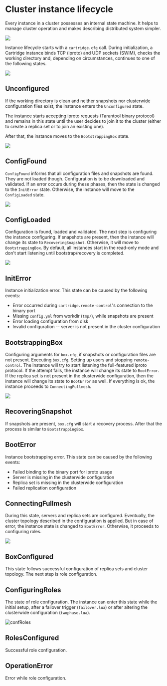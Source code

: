 # Cluster instance lifecycle

Every instance in a cluster possesses an internal state machine. It helps to
manage cluster operation and makes describing distributed system simpler.

![](images/state-machine/all.svg)

Instance lifecycle starts with a `cartridge.cfg` call. During initialization,
a Cartridge instance binds TCP (iproto) and UDP sockets (SWIM), checks the
working directory and, depending on circumstances, continues to one of the
following states.

![](images/state-machine/InitialState.svg)

## Unconfigured

If the working directory is clean and neither snapshots nor clusterwide
configuration files exist, the instance enters the `Unconfigured` state.

The instance starts accepting iproto requests (Tarantool binary
protocol) and remains in this state until the user decides to join it to the
cluster (either to create a replica set or to join an existing one).

After that, the instance moves to the `BootstrappingBox` state.

![](images/state-machine/Unconfigured.svg)

## ConfigFound

`ConfigFound` informs that all configuration files and snapshots are
found. They are not loaded though. Configuration is to be downloaded and
validated. If an error occurs during these phases, then the state is changed to
the `InitError` state. Otherwise, the instance will move to the
`ConfigLoaded` state.

![](images/state-machine/ConfigFound.svg)

## ConfigLoaded

Configuration is found, loaded and validated. The next step is configuring
the instance configuring. If snapshots are present, then the instance will
change its state to `RecoveringSnapshot`. Otherwise, it will move to
`BootstrappingBox`. By default, all instances start in the read-only mode and
don't start listening until bootstrap/recovery is completed.

![](images/state-machine/ConfigLoaded.svg)

## InitError

Instance initialization error. This state can be caused by the following events:

- Error occurred during `cartridge.remote-control`'s connection to the
  binary port
- Missing `config.yml` from workdir (`tmp/`), while snapshots are present
- Error loading configuration from disk
- Invalid configuration -- server is not present in the cluster configuration

## BootstrappingBox

Configuring arguments for `box.cfg`, if snapshots or configuration files are
not present. Executing `box.cfg`. Setting up users and stopping
`remote-control`. The instance will try to start listening the full-featured
iproto protocol. If the attempt fails, the instance will change its
state to `BootError`. If the replica set is not present in the clusterwide
configuration, then the instance will change its state to `BootError` as well.
If everything is ok, the instance proceeds to `ConnectingFullmesh`.

![](images/state-machine/Recovery.svg)

## RecoveringSnapshot

If snapshots are present, `box.cfg` will start a recovery process. After
that the process is similar to `BootstrappingBox`.

## BootError

Instance bootstrapping error. This state can be caused by the following events:

- Failed binding to the binary port for iproto usage
- Server is missing in the clusterwide configuration
- Replica set is missing in the clusterwide configuration
- Failed replication configuration

## ConnectingFullmesh

During this state, servers and replica sets are configured.
Eventually, the cluster topology described in the configuration is
applied. But in case of error, the instance state is changed to
`BootError`. Otherwise, it proceeds to configuring roles.

![](images/state-machine/ConnectingFullmesh.svg)

## BoxConfigured

This state follows successful configuration of replica sets and cluster
topology. The next step is role configuration.

## ConfiguringRoles

The state of role configuration. The instance can enter this state while the
initial setup, after a failover trigger (`failover.lua`) or after altering the
clusterwide configuration (`twophase.lua`).

![confRoles](images/state-machine/ConfiguringRoles.svg)

## RolesConfigured

Successful role configuration.

## OperationError

Error while role configuration.
